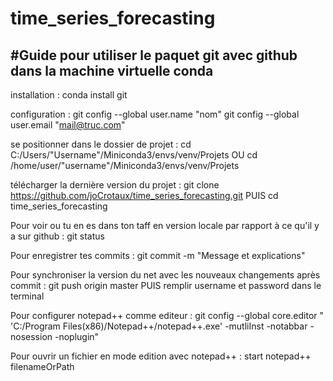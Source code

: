 # time_series_forecasting



#Guide pour utiliser le paquet git avec github dans la machine virtuelle conda
------------------------------------------------------------------------------

installation : conda install git

configuration : git config --global user.name "nom"
				git config --global user.email "mail@truc.com"
				
se positionner dans le dossier de projet : cd C:/Users/"Username"/Miniconda3/envs/venv/Projets       OU      cd /home/user/"username"/Miniconda3/envs/venv/Projets

télécharger la dernière version du projet : git clone https://github.com/joCrotaux/time_series_forecasting.git     PUIS     cd time_series_forecasting

Pour voir ou tu en es dans ton taff en version locale par rapport à ce qu'il y a sur github : git status

Pour enregistrer tes commits : git commit -m "Message et explications"

Pour synchroniser la version du net avec les nouveaux changements après commit : git push origin master       PUIS       remplir username et password dans le terminal

Pour configurer notepad++ comme editeur :  git config --global core.editor " 'C:/Program Files(x86)/Notepad++/notepad++.exe' -mutliInst -notabbar -nosession -noplugin"

Pour ouvrir un fichier en mode edition avec notepad++ : start notepad++ filenameOrPath